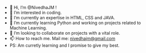 - 👋 Hi, I’m @NivedhaJM !
- 👀 I’m interested in coding.
- 🌱 I’m currently an expertise in HTML, CSS and JAVA.
- 🌱 I’m currently learning Python and working on projects related to Machine Learning.
- 💞️ I’m looking to collaborate on projects with a vital role.
- 📫 How to reach me. Mail me: nivedhajm@gmail.com
- PS: Am curretly learning and I promise to give my best. 

<!---
NivedhaJM/NivedhaJM is a ✨ special ✨ repository because its `README.md` (this file) appears on your GitHub profile.
You can click the Preview link to take a look at your changes.
--->
